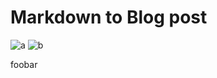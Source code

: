 # Markdown to Blog post

![a](/images/365bad77d2775d418708761c62e7f886.png)
![b](/images/365bad77d2775d418708761c62e7f886.png)

foobar
